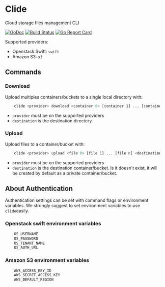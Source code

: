 # Clide

Cloud storage files management CLI


[![GoDoc](https://img.shields.io/badge/godoc-reference-blue.svg)](http://godoc.org/github.com/fsamin/clide/lib) [![Build Status](https://travis-ci.org/fsamin/clide.svg?branch=master)](https://travis-ci.org/fsamin/clide) [![Go Report Card](https://goreportcard.com/badge/github.com/fsamin/clide)](https://goreportcard.com/report/github.com/fsamin/clide)

Supported providers:

- Openstack Swift: `swift`
- Amazon S3: `s3`

## Commands

### Download

Upload multiples containers/buckets to a single local directory with:

```bash
    clide <provider> download <container 0> [container 1] ... [container n] <destination directory>
```

- `provider` must be on the supported providers
- `destination` is the destination directory.

### Upload

Upload files to a container/bucket with:

```bash
    clide <provider> upload <file 0> [file 1] ... [file n] <destination>
```

- `provider` must be on the supported providers
- `destination` is the destination container/bucket. Is it doesn't exist, it will be created by default as a private container/bucket.

## About Authentication

Authentication settings can be set with command flags or environment variables. We strongly suggest to set environment variables to use `clide`easily.

### Openstack swift environment variables

```bash
    OS_USERNAME
    OS_PASSWORD
    OS_TENANT_NAME
    OS_AUTH_URL
```

### Amazon S3 environment variables

```bash
    AWS_ACCESS_KEY_ID
    AWS_SECRET_ACCESS_KEY
    AWS_DEFAULT_REGION
```